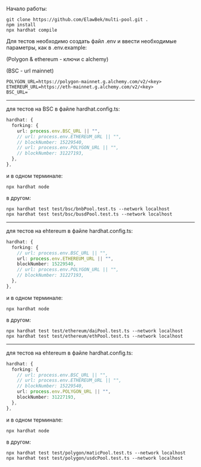 Начало работы:

```shell
git clone https://github.com/ElawBek/multi-pool.git .
npm install
npx hardhat compile
```

Для тестов необходимо создать файл .env и ввести необходимые параметры, как в .env.example:

(Polygon & ethereum - ключи с alchemy)

(BSC - url mainnet)

```shell
POLYGON_URL=https://polygon-mainnet.g.alchemy.com/v2/<key>
ETHEREUM_URL=https://eth-mainnet.g.alchemy.com/v2/<key>
BSC_URL=
```

---

для тестов на BSC в файле hardhat.config.ts:

```typescript
hardhat: {
  forking: {
    url: process.env.BSC_URL || "",
    // url: process.env.ETHEREUM_URL || "",
    // blockNumber: 15229540,
    // url: process.env.POLYGON_URL || "",
    // blockNumber: 31227193,
  },
},
```

и в одном терминале:

```shell
npx hardhat node
```

в другом:

```shell
npx hardhat test test/bsc/bnbPool.test.ts --network localhost
npx hardhat test test/bsc/busdPool.test.ts --network localhost
```

---

для тестов на ehtereum в файле hardhat.config.ts:

```typescript
hardhat: {
  forking: {
    // url: process.env.BSC_URL || "",
    url: process.env.ETHEREUM_URL || "",
    blockNumber: 15229540,
    // url: process.env.POLYGON_URL || "",
    // blockNumber: 31227193,
  },
},
```

и в одном терминале:

```shell
npx hardhat node
```

в другом:

```shell
npx hardhat test test/ethereum/daiPool.test.ts --network localhost
npx hardhat test test/ethereum/ethPool.test.ts --network localhost
```

---

для тестов на ehtereum в файле hardhat.config.ts:

```typescript
hardhat: {
  forking: {
    // url: process.env.BSC_URL || "",
    // url: process.env.ETHEREUM_URL || "",
    // blockNumber: 15229540,
    url: process.env.POLYGON_URL || "",
    blockNumber: 31227193,
  },
},
```

и в одном терминале:

```shell
npx hardhat node
```

в другом:

```shell
npx hardhat test test/polygon/maticPool.test.ts --network localhost
npx hardhat test test/polygon/usdcPool.test.ts --network localhost
```
